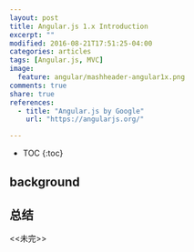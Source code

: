 ```yaml
---
layout: post
title: Angular.js 1.x Introduction
excerpt: ""
modified: 2016-08-21T17:51:25-04:00
categories: articles
tags: [Angular.js, MVC]
image:
  feature: angular/mashheader-angular1x.png
comments: true
share: true
references:
  - title: "Angular.js by Google"
    url: "https://angularjs.org/"

---
```


* TOC
{:toc}

## background


## 总结

&lt;&lt;未完&gt;&gt;














